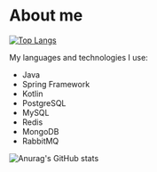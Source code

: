 # About me

[![Top Langs](https://github-readme-stats.vercel.app/api/top-langs/?username=TheScarletArrow&exclude_repo=python-mai)](https://github.com/anuraghazra/github-readme-stats)

My languages and technologies I use:
* Java
* Spring Framework
* Kotlin
* PostgreSQL
* MySQL
* Redis
* MongoDB
* RabbitMQ


![Anurag's GitHub stats](https://github-readme-stats.vercel.app/api?username=TheScarletArrow&show_icons=true&theme=radical)
